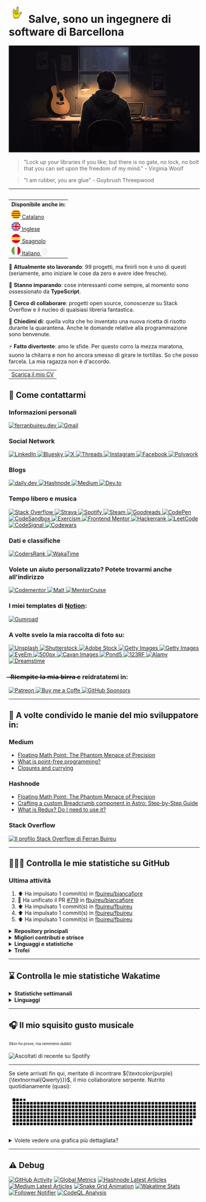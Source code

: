 # <img src="https://github.com/fbuireu/fbuireu/blob/main/assets/images/gif/punk-horn.gif?raw=true" width="45px"> Salve, sono un ingegnere di software di Barcellona

![Salve, sono un ingegnere di software di Barcellona](https://github.com/fbuireu/fbuireu/blob/main/assets/images/png/backgrounds/developer-life.png?raw=true) 

> "Lock up your libraries if you like; but there is no gate, no lock, no bolt that you can set upon the freedom of my mind." - Virginia Woolf

> "I am rubber, you are glue" - Guybrush Threepwood

-------

<table align="right">
  <th>Disponibile anche in:</th>
    <tr>
      <td>
        <a href="README.ca.md">
          <img src="assets/images/png/flags/catalonia.png" width="24" height="24" alt="Catalano"/>
          <span>Catalano</span>
        </a>
      </td>
    </tr>
    <tr>
      <td>
        <a href="README.md">
          <img src="assets/images/png/flags/uk.png" width="24" height="24" alt="Inglese"/>
          <span>Inglese</span>
        </a>
      </td>
    </tr>
    <tr>
      <td>
        <a href="README.es.md">
          <img src="assets/images/png/flags/spain.png" width="24" height="24" alt="Spagnolo"/>
          <span>Spagnolo</span>
        </a>
      </td>
    </tr>
    <tr>
      <td>
        <a href="README.it.md">
          <img src="assets/images/png/flags/italy.png" width="24" height="24" alt="Italiano"/>
          <span>Italiano</span>
          <img src="assets/images/png/icons/pin.png" width="18" alt="Sei qui" />
        </a>
      </td>
    </tr>
</table>

🔭 **Attualmente sto lavorando**: 99 progetti, ma finirli non è uno di questi (seriamente, amo iniziare le cose da zero e avere idee fresche).

🌱 **Stanno imparando**: cose interessanti come sempre, al momento sono ossessionato da **TypeScript**.

👯 **Cerco di collaborare**: progetti open source, conoscenze su Stack Overflow e il nucleo di qualsiasi libreria fantastica.

💬 **Chiedimi di**: quella volta che ho inventato una nuova ricetta di risotto durante la quarantena. Anche le domande relative alla programmazione sono benvenute.

⚡ **Fatto divertente**: amo le sfide. Per questo corro la mezza maratona, suono la chitarra e non ho ancora smesso di girare le tortillas. So che posso farcela. La mia ragazza non è d'accordo.

<table align="center">
    <tr>
      <td>
        <a href="https://github.com/fbuireu/fbuireu/blob/main/assets/pdf/CV-English.pdf" download>
          Scarica il mio CV
        </a>
      </td>
    </tr>
</table>

## 📨 Come contattarmi
### Informazioni personali
<a href="https://ferranbuireu.dev" target="_blank" title="Web personale">
  <img src="https://img.shields.io/badge/personal%20Website-1b1d1d?style=for-the-badge&logo=globe&logoColor=ffffff" alt="ferranbuireu.dev">
</a>
<a href="mailto:fbuireu@gmail.com" target="_blank" title="Gmail">
  <img src="https://img.shields.io/badge/gmail-d14836?style=for-the-badge&logo=gmail&logoColor=ffffff" alt="Gmail" />
</a>

### Social Network
<a href="https://www.linkedin.com/in/ferran-buireu/" target="_blank" title="LinkedIn">
  <img src="https://img.shields.io/badge/linkedIn-0077b5?style=for-the-badge&logo=linkedin&logoColor=ffffff" alt="LinkedIn" />
</a>
<a href="https://bsky.app/profile/fbuireu.bsky.social" target="_blank" title="Bluesky">
  <img src="https://img.shields.io/badge/bluesky-208bfe?style=for-the-badge&logo=bluesky&logoColor=ffffff" alt="Bluesky" />
</a>
<a href="https://x.com/fbuireu" target="_blank" title="X">
  <img src="https://img.shields.io/badge/x-000000?style=for-the-badge&logo=x&logoColor=ffffff" alt="X" />
</a>
<a href="https://threads.net/@fbuireu" target="_blank" title="Threads">
  <img src="https://img.shields.io/badge/threads-101010?style=for-the-badge&logo=threads&logoColor=ffffff" alt="Threads" />
</a>
<a href="https://www.instagram.com/fbuireu/" target="_blank" title="Instagram">
  <img src="https://img.shields.io/badge/instagram-%23e4405f?style=for-the-badge&logo=instagram&logoColor=ffffff" alt="Instagram" />
</a>
<a href="https://www.facebook.com/fbuireu/" target="_blank" title="Facebook">
  <img src="https://img.shields.io/badge/facebook-%231877f2.svg?style=for-the-badge&logo=facebook&logoColor=ffffff" alt="Facebook" />
</a>
<a href="https://www.polywork.com/fbuireu" target="_blank" title="Polywork">
  <img src="https://img.shields.io/badge/polywork-4a1ae6?style=for-the-badge&logo=polywork&logoColor=ffffff" alt="Polywork" />
</a>

### Blogs
<a href="https://app.daily.dev/buireu" target="_blank" title="daily.dev">
  <img src="https://img.shields.io/badge/daily.dev-ce3df3?style=for-the-badge&logo=dailydotdev&logoColor=ffffff" alt="daily.dev" />
</a>
<a href="https://hashnode.com/@Buireu" target="_blank" title="Hashnode">
  <img src="https://img.shields.io/badge/hashnode-2962ff?style=for-the-badge&logo=hashnode&logoColor=ffffff" alt="Hashnode" />
</a>
<a href="https://medium.com/@fbuireu" target="_blank" title="Medium">
  <img src="https://img.shields.io/badge/medium-12100e?style=for-the-badge&logo=medium&logoColor=ffffff" alt="Medium" />
</a>
<a href="https://dev.to/fbuireu" target="_blank" title="Dev.to">
  <img src="https://img.shields.io/badge/dev.to-0a0a0a?style=for-the-badge&logo=devdotto&logoColor=ffffff" alt="Dev.to" />
</a>

### Tempo libero e musica
<a href="https://stackoverflow.com/users/5585371/ferran-buireu?tab=profile" target="_blank" title="Stack Overflow">
  <img src="https://img.shields.io/badge/stack_overflow-fe7a16?style=for-the-badge&logo=stack-overflow&logoColor=ffffff" alt="Stack Overflow" />
</a>
<a href="https://www.strava.com/athletes/19488414" target="_blank" title="Strava">
  <img src="https://img.shields.io/static/v1?style=for-the-badge&message=Strava&color=fc4c02&logo=strava&logoColor=FFFFFF&label=" alt="Strava" />
</a>
<a href="https://open.spotify.com/user/buireu?si=b2dfa1e6c2f649d9" target="_blank" title="Spotify">
  <img src="https://img.shields.io/badge/spotify-1ed760?style=for-the-badge&logo=spotify&logoColor=ffffff" alt="Spotify" />
</a>
<a href="https://steamcommunity.com/id/fbuireu/" target="_blank" title="Steam">
  <img src="https://img.shields.io/badge/steam-171a21?style=for-the-badge&logo=steam&logoColor=ffffff" alt="Steam" />
</a>
<a href="https://www.goodreads.com/fbuireu" target="_blank" title="Goodreads">
  <img src="https://img.shields.io/badge/goodreads-e6e4ce?style=for-the-badge&logo=goodreads&logoColor=372213" alt="Goodreads" />
</a>
<a href="https://codepen.io/fbuireu" target="_blank" title="CodePen">
  <img src="https://img.shields.io/badge/codepen-1e1f26?style=for-the-badge&logo=codepen&logoColor=white" alt="CodePen" />
</a>
<a href="https://codesandbox.io/u/fbuireu" target="_blank" title="CodeSandbox">
  <img src="https://img.shields.io/badge/codesandbox-040404?style=for-the-badge&logo=codesandbox&logoColor=DBDBDB" alt="CodeSandbox" />
</a>
<a href="https://exercism.org/profiles/fbuireu" target="_blank" title="Exercism">
  <img src="https://img.shields.io/badge/exercism-130b43?style=for-the-badge&logo=exercism&logoColor=ffffff" alt="Exercism" />
</a>
<a href="https://www.frontendmentor.io/profile/fbuireu" target="_blank" title="Frontend Mentor">
  <img src="https://img.shields.io/badge/frontendmentor-3f54a3?style=for-the-badge&logo=frontendmentor&logoColor=ffffff" alt="Frontend Mentor" />
</a>
<a href="https://www.hackerrank.com/profile/fbuireu" target="_blank" title="Hackerrank">
  <img src="https://img.shields.io/badge/hackerrank-2ec866?style=for-the-badge&logo=HackerRank&logoColor=ffffff" alt="Hackerrank" />
</a>
<a href="https://leetcode.com/fbuireu/" target="_blank" title="LeetCode">
<img src="https://img.shields.io/badge/-LeetCode-ffa116?style=for-the-badge&logo=leetcode&logoColor=ffffff" alt="LeetCode" />
</a>
<a href="https://app.codesignal.com/profile/fbuireu/" target="_blank" title="CodeSignal">
  <img src="https://img.shields.io/badge/codesignal-33485f?style=for-the-badge&logo=codesignal&logoColor=ffffff" alt="CodeSignal" />
</a>
<a href="https://www.codewars.com/users/fbuireu/" target="_blank" title="Codewars">
  <img src="https://img.shields.io/badge/codewars-b1361e?style=for-the-badge&logo=codewars&logoColor=ffffff" alt="Codewars" />
</a>

### Dati e classifiche
<a href="https://profile.codersrank.io/user/fbuireu/" target="_blank" title="CodersRank">
  <img src="https://img.shields.io/badge/codersrank-245659?style=for-the-badge&logo=codersrank&logoColor=ffffff" alt="CodersRank" />
</a>
<a href="https://wakatime.com/@fbuireu" target="_blank" title="WakaTime">
  <img src="https://img.shields.io/badge/wakatime-29333a?style=for-the-badge&logo=wakatime&logoColor=ffffff" alt="WakaTime" />
</a>

### Volete un aiuto personalizzato? Potete trovarmi anche all'indirizzo
<a href="https://www.codementor.io/@fbuireu" target="_blank" title="Codementor">
  <img src="https://img.shields.io/badge/codementor-003648?style=for-the-badge&logo=Codementor&logoColor=ffffff" alt="Codementor" />
</a>
<a href="https://www.malt.es/profile/ferranbuireu" target="_blank" title="Malt">
  <img src="https://img.shields.io/badge/malt-fc5757?style=for-the-badge&logo=Malt&logoColor=ffffff" alt="Malt" />
</a>
<a href="https://mentorcruise.com/mentor/ferranbuireu/" target="_blank" title="MentorCruise">
  <img src="https://img.shields.io/badge/mentorcruise-05b197?style=for-the-badge&logo=mentorcruise&logoColor=ffffff" alt="MentorCruise" />
</a>

### I miei templates di <a href="https://affiliate.notion.so/rqsl2ll719u1" target="_blank">Notion</a>:
<a href="https://fbuireu.gumroad.com/" target="_blank" title="Gumroad">
  <img src="https://img.shields.io/badge/gumroad-ff90e8?style=for-the-badge&logo=gumroad&logoColor=000000" alt="Gumroad" />
</a>

### A volte svelo la mia raccolta di foto su:
<a href="https://unsplash.com/@fbuireu" target="_blank" title="Unsplash">
  <img src="https://img.shields.io/badge/unsplash-000000?style=for-the-badge&logo=unsplash&logoColor=ffffff" alt="Unsplash" />
</a>
<a href="https://www.shutterstock.com/g/Ferran+Buireu?rid=402408087" target="_blank" title="Shutterstock">
  <img src="https://img.shields.io/badge/shutterstock-ee2b24?style=for-the-badge&logo=shutterstock&logoColor=ffffff" alt="Shutterstock" />
</a>
<a href="https://stock.adobe.com/es/contributor/211636808/Ferran%20Buireu" target="_blank" title="Adobe Stock">
  <img src="https://img.shields.io/badge/adobe%20stock-ff0000?style=for-the-badge&logo=adobe&logoColor=ffffff" alt="Adobe Stock" />
</a>  
<a href="https://www.istockphoto.com/en/portfolio/fbuireu" target="_blank" title="Getty Images">
  <img src="https://img.shields.io/badge/gettyimages-000000?style=for-the-badge&logo=gettyimages&logoColor=ffffff" alt="Getty Images" />
</a>  
<a href="https://www.freepik.com/author/fbuireu" target="_blank" title="Freepik">
  <img src="https://img.shields.io/badge/freepik-1273eb?style=for-the-badge&logo=freepik&logoColor=ffffff" alt="Getty Images" />
</a>  
<a href="https://www.eyeem.com/u/fbuireu" target="_blank" title="EyeEm">
  <img src="https://img.shields.io/badge/eyeem-000000?style=for-the-badge&logo=eyeem&logoColor=ffffff" alt="EyeEm" />
</a>
<a href="https://500px.com/p/fbuireu?view=photos" target="_blank" title="500px">
  <img src="https://img.shields.io/badge/500px-434343?style=for-the-badge&logo=500px&logoColor=ffffff" alt="500px" />
</a>
<a href="https://www.cavanimages.com/contributor/27021/ferran-buireu" target="_blank" title="Cavan Images">
  <img src="https://img.shields.io/badge/cavan-000000?style=for-the-badge&logo=cavana&logoColor=ffffff" alt="Cavan Images" />
</a>
<a href="https://www.pond5.com/artist/fbuireu" target="_blank" title="Pond5">
  <img src="https://img.shields.io/badge/pond5-ffffff?style=for-the-badge&logo=cavana&logoColor=000000" alt="Pond5" />
</a>  
<a href="https://es.123rf.com/profile_fbuireu" target="_blank" title="123RF">
  <img src="https://img.shields.io/badge/123rf-fed032?style=for-the-badge&logo=123rf&logoColor=ffffff" alt="123RF" />
</a>  
<a href="https://www.alamy.com/stock-photo/?comp=1&mode=0&name=Ferran+Buireu&sortBy=relevant" target="_blank" title="Alamy">
  <img src="https://img.shields.io/badge/alamy-00ff7b?style=for-the-badge&logo=123rf&logoColor=ffffff" alt="Alamy" />
</a>  
<a href="https://es.dreamstime.com/fbuireu_info" target="_blank" title="Dreamstime">
  <img src="https://img.shields.io/badge/dreamstime-d9086e?style=for-the-badge&logo=123rf&logoColor=ffffff" alt="Dreamstime" />
</a>

###  ̶ ̶R̶i̶e̶m̶p̶i̶t̶e̶ ̶l̶a̶ ̶m̶i̶a̶ ̶b̶i̶r̶r̶a̶ e reidratatemi in:
<a href="https://www.patreon.com/fbuireu" target="_blank" title="Patreon">
  <img src="https://img.shields.io/badge/patreon-ff424d?style=for-the-badge&logo=patreon&logoColor=ffffff" alt="Patreon" />
</a>
<a href="https://www.buymeacoffee.com/ferranbuireu" target="_blank" title="Buy me a Coffe">
  <img src="https://img.shields.io/badge/buy_me_a_coffee-ffdd00?style=for-the-badge&logo=buy-me-a-coffee&logoColor=000000" alt="Buy me a Coffe" />
</a>
<a href="https://github.com/sponsors/fbuireu" target="_blank" title="GitHub Sponsors">
  <img src="https://img.shields.io/badge/gitHub%20sponsors-ea4aaa?style=for-the-badge&logo=githubsponsors&logoColor=ffffff" alt="GitHub Sponsors" />
</a>

-------

## 📝 A volte condivido le manie del mio sviluppatore in:

### Medium
<!-- MEDIUM-LATEST-ARTICLES:START -->
- [Floating Math Point: The Phantom Menace of Precision](https://fbuireu.medium.com/floating-math-point-the-phantom-menace-of-precision-cda818fe0ba7?source=rss-152ec07c2b6d------2)
- [What is point-free programming?](https://fbuireu.medium.com/what-is-point-free-programming-99db1e373763?source=rss-152ec07c2b6d------2)
- [Closures and currying](https://fbuireu.medium.com/closures-and-currying-9774676d33fa?source=rss-152ec07c2b6d------2)
<!-- MEDIUM-LATEST-ARTICLES:END -->

### Hashnode
<!-- HASHNODE-LATEST-ARTICLES:START -->
- [Floating Math Point: The Phantom Menace of Precision](https://ferranbuireu.hashnode.dev/floating-math-point)
- [Crafting a custom Breadcrumb component in Astro:  Step-by-Step Guide](https://ferranbuireu.hashnode.dev/crafting-a-custom-breadcrumb-component-in-astro-step-by-step-guide)
- [What is Redux? Do I need to use it?](https://ferranbuireu.hashnode.dev/what-is-redux-do-i-need-to-use-it)
<!-- HASHNODE-LATEST-ARTICLES:END -->

### Stack Overflow
[![Il profilo Stack Overflow di Ferran Buireu](https://github-readme-stackoverflow.vercel.app/?userID=5585371&theme=dark)](https://stackoverflow.com/users/5585371/ferran-buireu)

-------

## 👨🏻‍💻 Controlla le mie statistiche su GitHub
### Ultima attività
<!--RECENT_ACTIVITY:start-->
1. ⬆️ Ha impulsato 1 commit(s) in [fbuireu/biancafiore](https://github.com/fbuireu/biancafiore)<br>
2. 🎉 Ha unificato il PR [#719](https://github.com/fbuireu/biancafiore/pull/719) in [fbuireu/biancafiore](https://github.com/fbuireu/biancafiore)<br>
3. ⬆️ Ha impulsato 1 commit(s) in [fbuireu/fbuireu](https://github.com/fbuireu/fbuireu)<br>
4. ⬆️ Ha impulsato 1 commit(s) in [fbuireu/fbuireu](https://github.com/fbuireu/fbuireu)<br>
5. ⬆️ Ha impulsato 1 commit(s) in [fbuireu/fbuireu](https://github.com/fbuireu/fbuireu)<br>
<!--RECENT_ACTIVITY:end-->

<details>
  <summary><strong>Repository principali</strong></summary>
  <a href="https://github.com/fbuireu/fbuireu" target="__blank">
    <img src="https://github-readme-stats.vercel.app/api/pin/?username=fbuireu&repo=fbuireu&theme=onedark&hide_border=true"
         alt="fbuireu" />    
  </a>
  <a href="https://github.com/fbuireu/biancafiore" target="__blank">
    <img src="https://github-readme-stats.vercel.app/api/pin/?username=fbuireu&repo=biancafiore&theme=onedark&hide_border=true"
         alt="biancafiore" />
  </a>
</details>

<details>
  <summary><strong>Migliori contributi e strisce</strong></summary>
  <a href="https://github.com/withastro/docs/pull/9188" target="__blank">
  <img src="https://github-readme-stats.vercel.app/api/pin/?username=withastro&repo=docs&theme=onedark&hide_border=true"
       alt="Astro" />
  </a>
  <a href="https://github.com/gatsbyjs/gatsby/pull/33261" target="__blank">
  <img src="https://github-readme-stats.vercel.app/api/pin/?username=gatsbyjs&repo=gatsby&theme=onedark&hide_border=true"
       alt="Gatsby" />
  </a>
  <a href="https://github.com/netlify/netlify-cms/pull/3412" target="__blank">
    <img src="https://github-readme-stats.vercel.app/api/pin/?username=netlify&repo=netlify-cms&theme=onedark&hide_border=true"
         alt="Netlify CMS" />
  </a>
  <img src="https://github-readme-activity-graph.vercel.app/graph?username=fbuireu&theme=github&bg_color=282c34&line=c3a875&point=d77077&hide_border=true"
       alt="Gráfico de contribuciones mensuales a GitHub de Ferran Buireu" />
  <img src="https://github-readme-streak-stats.herokuapp.com/?user=fbuireu&theme=onedark&hide_border=true"
       alt="La striscia di Ferran Buireu su GitHub" />
</details>    

<details>
  <summary><strong>Linguaggi e statistiche</strong></summary>
  <img src="https://github-readme-stats.vercel.app/api?username=fbuireu&show_icons=true&theme=onedark&hide_border=true"
       alt="Statistiche di Ferran Buireu su GitHub" />
  <img src="https://github-readme-stats.vercel.app/api/top-langs/?username=fbuireu&show_icons=true&theme=onedark&hide_border=true"
       alt="Le migliori linguaggi su GitHub di Ferran Buireu" />
</details>

<details>
  <summary><strong>Trofei</strong></summary>
  <img src="https://github-profile-trophy.vercel.app/?username=ryo-ma&theme=onedark&no-frame=true"
       alt="Trofei di Ferran Buireu" />
</details>    

-------

## ⌛ Controlla le mie statistiche Wakatime
<details>
  <summary><strong>Statistiche settimanali</strong></summary>

  <!--START_SECTION:waka-->

```txt
TypeScript   4 hrs 40 mins   ███████████████░░░░░░░░░░   59.45 %
Astro        1 hr            ███▒░░░░░░░░░░░░░░░░░░░░░   12.73 %
CSS          35 mins         ██░░░░░░░░░░░░░░░░░░░░░░░   07.60 %
JSON         31 mins         █▓░░░░░░░░░░░░░░░░░░░░░░░   06.61 %
PHP          28 mins         █▒░░░░░░░░░░░░░░░░░░░░░░░   05.94 %
```

<!--END_SECTION:waka-->
</details>  

<details>
  <summary><strong>Linguaggi</strong></summary>
  <img src="https://github-readme-stats.vercel.app/api/wakatime?username=fbuireu&theme=onedark&layout=compact&hide_border=true"
       alt="Linguaggi in Wakatime" />
</details>   

-------

## 🎧 Il mio squisito gusto musicale
<sup><sub>(Non ho prove, ma nemmeno dubbi)</sub></sup>

![Ascoltati di recente su Spotify](https://spotify-recently-played-readme.vercel.app/api?user=buireu)

-------

Se siete arrivati fin qui, meritate di incontrare ${\textcolor{purple}{\textnormal{Qwerty}}}$, il mio collaboratore serpente. Nutrito quotidianamente (quasi):

<picture>
  <source media="(prefers-color-scheme: dark)" srcSet="https://raw.githubusercontent.com/fbuireu/fbuireu/snake-grid-animation/github-contribution-grid-snake-dark.svg" />
  <source media="(prefers-color-scheme: light)" srcSet="https://raw.githubusercontent.com/fbuireu/fbuireu/snake-grid-animation/github-contribution-grid-snake-dark.svg" />
  <img alt="Qwerty, the contribution snake" src="https://raw.githubusercontent.com/fbuireu/fbuireu/snake-grid-animation/github-contribution-grid-snake-dark.svg" />
</picture>

<details>
  <summary>Volete vedere una grafica più dettagliata?</summary>
  <details>
    <summary>Davvero, è lunga. Sei sicuro?</summary>
    <details>
      <summary>Bene, questo è l'ultimo. Questo è l'ultimo. Ecco qui</summary>
      <img src="assets/images/svg/github-metrics.svg" alt="Statistiche GitHub in dettaglio" />
    </details>        
  </details>
</details>

-------

## ⚠️ Debug
[![GitHub Activity](https://github.com/fbuireu/fbuireu/actions/workflows/github-activity.yml/badge.svg?style=flat-square)](https://github.com/fbuireu/fbuireu/actions/workflows/github-activity.yml)
[![Global Metrics](https://github.com/fbuireu/fbuireu/actions/workflows/global-metrics.yml/badge.svg)](https://github.com/fbuireu/fbuireu/actions/workflows/global-metrics.yml)
[![Hashnode Latest Articles](https://github.com/fbuireu/fbuireu/actions/workflows/hashnode-latest-articles.yml/badge.svg)](https://github.com/fbuireu/fbuireu/actions/workflows/hashnode-latest-articles.yml)
[![Medium Latest Articles](https://github.com/fbuireu/fbuireu/actions/workflows/medium-latest-articles.yml/badge.svg)](https://github.com/fbuireu/fbuireu/actions/workflows/medium-latest-articles.yml)
[![Snake Grid Animation](https://github.com/fbuireu/fbuireu/actions/workflows/snake-animation.yml/badge.svg)](https://github.com/fbuireu/fbuireu/actions/workflows/snake-animation.yml)
[![Wakatime Stats](https://github.com/fbuireu/fbuireu/actions/workflows/wakatime-stats.yml/badge.svg)](https://github.com/fbuireu/fbuireu/actions/workflows/wakatime-stats.yml)
[![Follower Notifier](https://github.com/fbuireu/fbuireu/actions/workflows/follower-notifier.yml/badge.svg)](https://github.com/fbuireu/fbuireu/actions/workflows/follower-notifier.yml)
[![CodeQL Analysis](https://github.com/fbuireu/fbuireu/actions/workflows/codeql-analysis.yml/badge.svg)](https://github.com/fbuireu/fbuireu/actions/workflows/codeql-analysis.yml)
